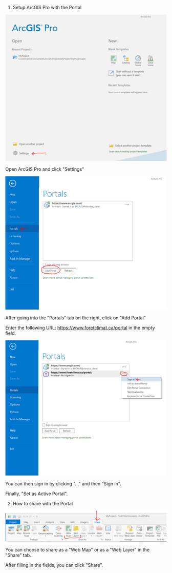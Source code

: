 1.  Setup ArcGIS Pro with the Portal

![](media/image1.png)

Open ArcGIS Pro and click "Settings"

![](media/image2.png)

After going into the "Portals" tab on the right, click on "Add Portal"

Enter the following URL: <https://www.foretclimat.ca/portal> in the
empty field.

![](media/image3.png)

You can then sign in by clicking "..." and then "Sign in".

Finally, "Set as Active Portal".

2.  How to share with the Portal

![](media/image4.png)

You can choose to share as a "Web Map" or as a "Web Layer" in the
"Share" tab.

After filling in the fields, you can click "Share".
